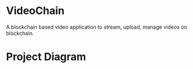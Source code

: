 # VideoChain
A blockchain based video application to stream, upload, manage videos on blockchain. 

# Project Diagram
